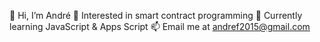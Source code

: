 👋 Hi, I’m André
👀 Interested in smart contract programming
🌱 Currently learning JavaScript & Apps Script
📫 Email me at andref2015@gmail.com

<!---
andref2015/andref2015 is a ✨ special ✨ repository because its `README.md` (this file) appears on your GitHub profile.
You can click the Preview link to take a look at your changes.
--->
